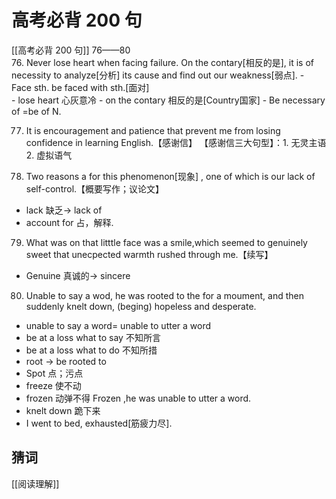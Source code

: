 
# 高考必背 200 句
[[高考必背 200 句]]
76——80  
76. Never lose heart when facing failure. On the contary[相反的是], it is of necessity to analyze[分析] its cause and find out our weakness[弱点].
    - Face sth. be faced with sth.[面对]  
    - lose heart 心灰意冷
    - on the contary 相反的是[Country国家]
    - Be necessary of =be of N.

77. It is encouragement and patience that prevent me from losing confidence in learning English.【感谢信】
   【感谢信三大句型】：1. 无灵主语 2. 虚拟语气

78. Two reasons   a for this phenomenon[现象] , one of which is our lack of self-control.【概要写作；议论文】
   - lack 缺乏-> lack of
   - account for 占，解释. 

79. What was on that litttle face was a smile,which seemed to genuinely sweet that unecpected warmth  rushed through me.【续写】
   - Genuine 真诚的-> sincere 

80. Unable to say a wod, he was rooted to the  for a moument, and then suddenly knelt down, (beging) hopeless and desperate.
   - unable to say a word= unable to utter a word
   - be at a loss what to say 不知所言
   - be at a loss what to do 不知所措
   - root -> be rooted to
   - Spot 点；污点
   - freeze 使不动
   - frozen 动弹不得 Frozen ,he was unable to utter a word.
   - knelt down 跪下来 
   - I went to bed, exhausted[筋疲力尽].

## 猜词
[[阅读理解]]